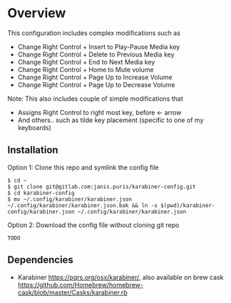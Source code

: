 # Overview

This configuration includes complex modifications such as
- Change Right Control + Insert to Play-Pause Media key
- Change Right Control + Delete to Previous Media key
- Change Right Control + End to Next Media key
- Change Right Control + Home to Mute volume
- Change Right Control + Page Up to Increase Volume
- Change Right Control + Page Up to Decrease Volume

Note: This also includes couple of simple modifications that
- Assigns Right Control to right most key, before <- arrow
- And others.. such as tilde key placement (specific to one of my keyboards)

## Installation

Option 1: Clone this repo and symlink the config file
```
$ cd ~
$ git clone git@gitlab.com:janis.puris/karabiner-config.git
$ cd karabiner-config
$ mv ~/.config/karabiner/karabiner.json ~/.config/karabiner/karabiner.json.bak && ln -s $(pwd)/karabiner-config/karabiner.json ~/.config/karabiner/karabiner.json
```
Option 2: Download the config file without cloning git repo
```
TODO
```

## Dependencies
- Karabiner https://pqrs.org/osx/karabiner/, also available on brew cask https://github.com/Homebrew/homebrew-cask/blob/master/Casks/karabiner.rb